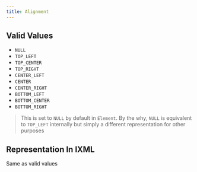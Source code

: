 ```yaml
---
title: Alignment
---
```


## Valid Values
- `NULL`
- `TOP_LEFT`
- `TOP_CENTER`
- `TOP_RIGHT`
- `CENTER_LEFT`
- `CENTER`
- `CENTER_RIGHT`
- `BOTTOM_LEFT`
- `BOTTOM_CENTER`
- `BOTTOM_RIGHT`

> This is set to `NULL` by default in `Element`.
> By the why, `NULL` is equivalent to `TOP_LEFT` internally but simply a different representation for other purposes

## Representation In IXML
Same as valid values
